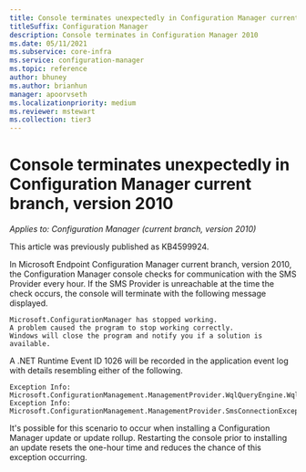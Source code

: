 ```yaml
---
title: Console terminates unexpectedly in Configuration Manager current branch, version 2010
titleSuffix: Configuration Manager
description: Console terminates in Configuration Manager 2010
ms.date: 05/11/2021
ms.subservice: core-infra
ms.service: configuration-manager
ms.topic: reference
author: bhuney
ms.author: brianhun
manager: apoorvseth
ms.localizationpriority: medium
ms.reviewer: mstewart
ms.collection: tier3
---
```


# Console terminates unexpectedly in Configuration Manager current branch, version 2010

*Applies to: Configuration Manager (current branch, version 2010)*

This article was previously published as KB4599924.

In Microsoft Endpoint Configuration Manager current branch, version 2010, the Configuration Manager console checks for communication with the SMS Provider every hour. If the SMS Provider is unreachable at the time the check occurs, the console will terminate with the following message displayed.
   ```text
   Microsoft.ConfigurationManager has stopped working.
   A problem caused the program to stop working correctly.
   Windows will close the program and notify you if a solution is available.
   ```

A .NET Runtime Event ID 1026 will be recorded in the application event log with details resembling either of the following.
   ```text
   Exception Info: Microsoft.ConfigurationManagement.ManagementProvider.WqlQueryEngine.WqlQueryException
   Exception Info: Microsoft.ConfigurationManagement.ManagementProvider.SmsConnectionException
   ```

It's possible for this scenario to occur when installing a Configuration Manager update or update rollup.
Restarting the console prior to installing an update resets the one-hour time and reduces the chance of this exception occurring.